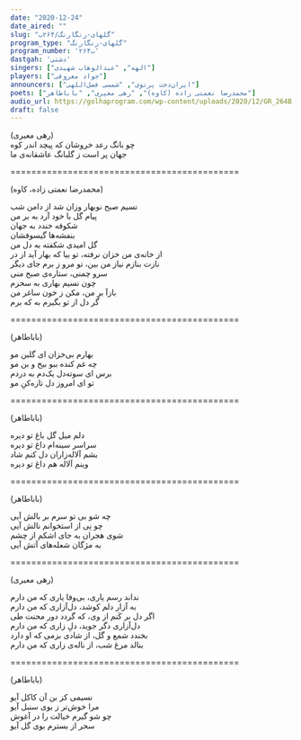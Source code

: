 ```yaml
---
date: "2020-12-24"
date_aired: ""
slug: "گلهای-رنگارنگ/۲۶۴ب"
program_type: "گلهای-رنگارنگ"
program_number: '۲۶۴ب'
dastgah: 'دشتی'
singers: ["الهه", "عبدالوهاب شهیدی"]
players: ["جواد معروفی"]
announcers: ["ایران‌دخت پرتوی", "شمسی فضل‌اللهی"]
poets: ["محمدرضا نعمتی زاده (کاوه)", "رهی معیری", "باباطاهر"]
audio_url: https://golhaprogram.com/wp-content/uploads/2020/12/GR_264B.mp3
draft: false
---
```


(رهی معیری)  
چو بانگ رعد خروشان که پیچد اندر کوه  
جهان پر است ز گلبانگ عاشقانه‌ی ما  

============================================  

(محمدرضا نعمتی زاده، کاوه)  

نسیم صبح نوبهار وزان شد از دامن شب  
پیام گل با خود آرد به بر من  
شکوفه خندد به جهان  
بنفشه‌ها گیسوفشان  
گل امیدی شکفته به دل من  
از خانه‌ی من خزان نرفته، تو بیا که بهار آید از در  
نازت بنازم نیاز من بین، تو مرو ز برم جای دیگر  
سرو چمنی، ستاره‌ی صبح منی  
چون نسیم بهاری به سحرم  
بازآ برِ من، مکن ز خون ساغر من  
گر دل از تو بگیرم به که برم  

============================================  

(باباطاهر)  

بهارم بی‌خزان ای گلبن مو  
چه غم کنده ببو بیخ و بن مو  
برس ای سوته‌دل یک‌دم به دردم  
تو ای امروز دل تازه‌کنِ مو  

============================================  

(باباطاهر)  

دلم میل گل باغ تو دیره  
سراسر سینه‌ام داغ تو دیره  
بشم آلاله‌زاران دل کنم شاد  
وینم آلاله هم داغ تو دیره  

============================================  

(باباطاهر)  

چه شو بی تو سرم بر بالش آیی  
چو نِی از استخوانم نالش آیی  
شوی هجران به جای اشکم از چشم  
به مژگان شعله‌های آتش آیی  

============================================  

(رهی معیری)  

نداند رسم یاری، بی‌وفا یاری که من دارم  
به آزار دلم کوشد، دل‌آزاری که من دارم  
اگر دل بر کَنم از وی، که گردد دور محنت طی  
دل‌آزاری دگر جوید، دلِ زاری که من دارم  
بخندد شمع و گل، از شادی بزمی که او دارد  
بنالد مرغ شب، از ناله‌ی زاری که من دارم  

============================================  

(باباطاهر)  

نسیمی کز بن آن کاکل آیو  
مرا خوش‌تر ز بوی سنبل آیو  
چو شو گیرم خیالت را در آغوش  
سحر از بسترم بوی گل آیو  
